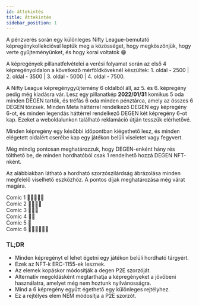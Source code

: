 ```yaml
---
id: áttekintés
title: Áttekintés
sidebar_position: 1
---
```


A pénzverés során egy különleges Nifty League-bemutató képregénykollekcióval leptük meg a közösséget, hogy megköszönjük, hogy verte gyűjteményünket, és hogy korai voltatok 😁

A képregények pillanatfelvételei a verési folyamat során az első 4 képregényoldalon a következő mérföldköveknél készültek: 1. oldal - 2500 | 2. oldal - 3500 | 3. oldal - 5000 | 4. oldal - 7500.

A Nifty League képregénygyűjtemény 6 oldalból áll, az 5. és 6. képregény pedig még kiadásra vár. Lesz egy pillanatkép **2022/01/31** komikus 5 oda minden DEGEN tartók, és tréfás 6 oda minden pénztárca, amely az összes 6 DEGEN törzsek. Minden Meta háttérrel rendelkező DEGEN egy képregény 6-ot, és minden legendás háttérrel rendelkező DEGEN két képregény 6-ot kap. Ezeket a weboldalunkon található reklamáció útján tesszük elérhetővé.

Minden képregény egy későbbi időpontban kiégethető lesz, és minden elégetett oldalért cserébe kap egy játékon belüli viseletet vagy fegyvert.

Még mindig pontosan meghatározzuk, hogy DEGEN-enként hány rés tölthető be, de minden hordhatóból csak 1 rendelhető hozzá DEGEN NFT-nként.

Az alábbiakban látható a hordható szorzószilárdság ábrázolása minden megfelelő viselhető eszközhöz. A pontos díjak meghatározása még várat magára.

Comic 1 💪💪💪💪💪  
Comic 2 💪💪💪💪  
Comic 3 💪💪💪  
Comic 4 💪💪  
Comic 5 💪  
Comic 6 💪💪💪💪💪💪

### TL;DR

- Minden képregényt el lehet égetni egy játékon belüli hordható tárgyért.
- Ezek az NFT-k ERC-1155-ek lesznek.
- Az elemek kopáskor módosítják a degen P2E szorzóját.
- Alternatív megoldásként megtarthatja a képregényeket a jövőbeni használatra, amelyet még nem hoztunk nyilvánosságra.
- Mind a 6 képregény együtt égethető egy különleges rejtélyhez.
- Ez a rejtélyes elem NEM módosítja a P2E szorzót.
